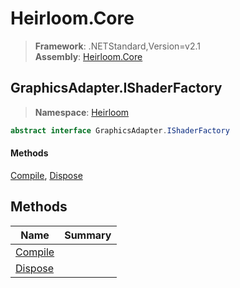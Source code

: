 # Heirloom.Core

> **Framework**: .NETStandard,Version=v2.1  
> **Assembly**: [Heirloom.Core][0]  

## GraphicsAdapter.IShaderFactory

> **Namespace**: [Heirloom][0]  

```cs
abstract interface GraphicsAdapter.IShaderFactory
```

#### Methods

[Compile][1], [Dispose][2]

## Methods

| Name         | Summary |
|--------------|---------|
| [Compile][1] |         |
| [Dispose][2] |         |

[0]: ../../Heirloom.Core.md
[1]: GraphicsAdapter.IShaderFactory/Compile.md
[2]: GraphicsAdapter.IShaderFactory/Dispose.md
